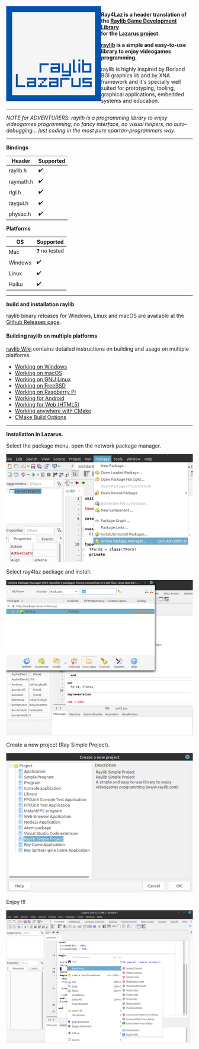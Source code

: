 <img align="left" src="binary/resources/ray4logo.png" width="256px">

**Ray4Laz is a header translation of the [Raylib Game Development Library](https://www.raylib.com/)  
for the [Lazarus project](https://www.lazarus-ide.org/).**

**[raylib](https://github.com/raysan5/raylib) is a simple and easy-to-use library to enjoy videogames programming.**

raylib is highly inspired by Borland BGI graphics lib and by XNA framework and it's specially well suited for prototyping, tooling, graphical applications, embedded systems and education.

---

 *NOTE for ADVENTURERS: raylib is a programming library to enjoy videogames programming; no fancy interface, no visual helpers, no auto-debugging... just coding in the most pure spartan-programmers way.*

---

**Bindings**

Header     | Supported          |
---------  | ------------------ |
raylib.h   | :heavy_check_mark: |
raymath.h  | :heavy_check_mark: |
rlgl.h     | :heavy_check_mark: |
raygui.h   | :heavy_check_mark: |
physac.h   | :heavy_check_mark: |

**Platforms**

OS         | Supported          |
---------  | ------------------ |
Mac        | ❓ no tested|
Windows    | :heavy_check_mark: |
Linux      | :heavy_check_mark: |
Haiku      | :heavy_check_mark: |

---

**build and installation raylib**

raylib binary releases for Windows, Linux and macOS are available at the [Github Releases page](https://github.com/raysan5/raylib/releases).

#### Building raylib on multiple platforms

[raylib Wiki](https://github.com/raysan5/raylib/wiki#development-platforms) contains detailed instructions on building and usage on multiple platforms.

 - [Working on Windows](https://github.com/raysan5/raylib/wiki/Working-on-Windows)
 - [Working on macOS](https://github.com/raysan5/raylib/wiki/Working-on-macOS)
 - [Working on GNU Linux](https://github.com/raysan5/raylib/wiki/Working-on-GNU-Linux)
 - [Working on FreeBSD](https://github.com/raysan5/raylib/wiki/Working-on-FreeBSD)
 - [Working on Raspberry Pi](https://github.com/raysan5/raylib/wiki/Working-on-Raspberry-Pi)
 - [Working for Android](https://github.com/raysan5/raylib/wiki/Working-for-Android)
 - [Working for Web (HTML5)](https://github.com/raysan5/raylib/wiki/Working-for-Web-(HTML5))
 - [Working anywhere with CMake](https://github.com/raysan5/raylib/wiki/Working-with-CMake)
 - [CMake Build Options](https://github.com/raysan5/raylib/wiki/CMake-Build-Options)

---

**Installation in Lazarus.** 

Select the package menu, open the network package manager. 

![](https://raw.githubusercontent.com/GuvaCode/GuvaCode/main/ray4laz_img/1_openpkg.png)


Select ray4laz package and install. 

![](https://raw.githubusercontent.com/GuvaCode/GuvaCode/main/ray4laz_img/3_opm.png)

Create a new project (Ray Simple Project). 

![](https://raw.githubusercontent.com/GuvaCode/GuvaCode/main/ray4laz_img/2_newproject.png)

Enjoy !!!

![](https://raw.githubusercontent.com/GuvaCode/GuvaCode/main/ray4laz_img/4_enjoy.png)

